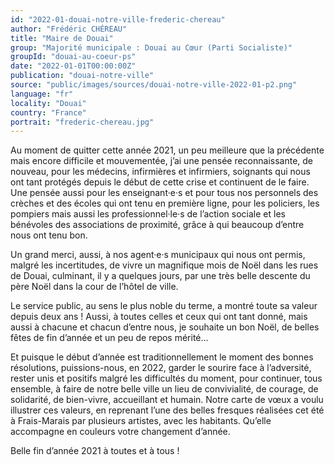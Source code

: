 ```yaml
---
id: "2022-01-douai-notre-ville-frederic-chereau"
author: "Frédéric CHÉREAU"
title: "Maire de Douai"
group: "Majorité municipale : Douai au Cœur (Parti Socialiste)"
groupId: "douai-au-coeur-ps"
date: "2022-01-01T00:00:00Z"
publication: "douai-notre-ville"
source: "public/images/sources/douai-notre-ville-2022-01-p2.png"
language: "fr"
locality: "Douai"
country: "France"
portrait: "frederic-chereau.jpg"
---
```


Au moment de quitter cette année 2021, un peu meilleure que la précédente mais encore difficile et mouvementée, j’ai une pensée reconnaissante, de nouveau, pour les médecins, infirmières et infirmiers, soignants qui nous ont tant protégés depuis le début de cette crise et continuent de le faire. Une pensée aussi pour les enseignant·e·s et pour tous nos personnels des crèches et des écoles qui ont tenu en première ligne, pour les policiers, les pompiers mais aussi les professionnel·le·s de l’action sociale et les bénévoles des associations de proximité, grâce à qui beaucoup d’entre nous ont tenu bon.

Un grand merci, aussi, à nos agent·e·s municipaux qui nous ont permis, malgré les incertitudes, de vivre un magnifique mois de Noël dans les rues de Douai, culminant, il y a quelques jours, par une très belle descente du père Noël dans la cour de l’hôtel de ville.

Le service public, au sens le plus noble du terme, a montré toute sa valeur depuis deux ans ! Aussi, à toutes celles et ceux qui ont tant donné, mais aussi à chacune et chacun d’entre nous, je souhaite un bon Noël, de belles fêtes de fin d’année et un peu de repos mérité…

Et puisque le début d’année est traditionnellement le moment des bonnes résolutions, puissions-nous, en 2022, garder le sourire face à l’adversité, rester unis et positifs malgré les difficultés du moment, pour continuer, tous ensemble, à faire de notre belle ville un lieu de convivialité, de courage, de solidarité, de bien-vivre, accueillant et humain. Notre carte de vœux a voulu illustrer ces valeurs, en reprenant l’une des belles fresques réalisées cet été à Frais-Marais par plusieurs artistes, avec les habitants. Qu’elle accompagne en couleurs votre changement d’année.

Belle fin d’année 2021 à toutes et à tous !
